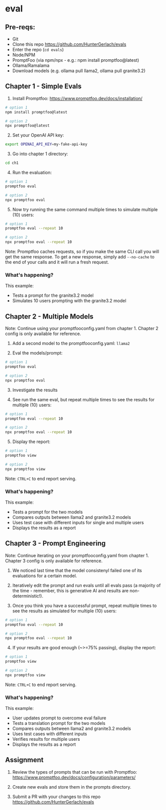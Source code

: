 # eval

## Pre-reqs:

- Git
- Clone this repo <https://github.com/HunterGerlach/evals>
- Enter the repo (`cd evals`)
- Node/NPM
- PromptFoo (via npm/npx - e.g.: npm install promptfoo@latest)
- Ollama/Ramalama
- Download models (e.g. ollama pull llama2, ollama pull granite3.2)

## Chapter 1 - Simple Evals

1. Install Promptfoo: https://www.promptfoo.dev/docs/installation/

```bash
# option 1
npm install promptfoo@latest

# option 2
npx promptfoo@latest
```

2. Set your OpenAI API key:

```bash
export OPENAI_API_KEY=my-fake-api-key
```

3. Go into chapter 1 directory:

```bash
cd ch1
```

4. Run the evaluation:

```bash
# option 1
promptfoo eval

# option 2
npx promptfoo eval
```

5. Now try running the same command multiple times to simulate multiple (10) users:

```bash
# option 1
promptfoo eval --repeat 10

# option 2
npx promptfoo eval --repeat 10
```

Note: Promptfoo caches requests, so if you make the same CLI call you will get the same response.
To get a new response, simply add `--no-cache` to the end of your calls and it will run a fresh request.

### What's happening?

This example:

- Tests a prompt for the granite3.2 model
- Simulates 10 users prompting with the granite3.2 model

## Chapter 2 - Multiple Models

Note: Continue using your promptfooconfig.yaml from chapter 1. Chapter 2 config is only available for reference.

1. Add a second model to the promptfooconfig.yaml: `llama2`

2. Eval the models/prompt:

```bash
# option 1
promptfoo eval

# option 2
npx promptfoo eval
```

3. Investigate the results

4. See run the same eval, but repeat multiple times to see the results for multiple (10) users:

```bash
# option 1
promptfoo eval --repeat 10

# option 2
npx promptfoo eval --repeat 10
```

5. Display the report:

```bash
# option 1
promptfoo view

# option 2
npx promptfoo view
```

Note: `CTRL+C` to end report serving.

### What's happening?

This example:

- Tests a prompt for the two models
- Compares outputs between llama2 and granite3.2 models
- Uses test case with different inputs for single and multiple users
- Displays the results as a report

## Chapter 3 - Prompt Engineering

Note: Continue iterating on your promptfooconfig.yaml from chapter 1. Chapter 3 config is only available for reference.

1. We noticed last time that the model consistenyl failed one of its evaluations for a certain model.

2. Iteratively edit the prompt and run evals until all evals pass (a majority of the time - remember, this is generative AI and results are non-deterministic!).

3. Once you think you have a successful prompt, repeat multiple times to see the results as simulated for multiple (10) users:

```bash
# option 1
promptfoo eval --repeat 10

# option 2
npx promptfoo eval --repeat 10
```

4. If your results are good enough (~>=75% passing), display the report:

```bash
# option 1
promptfoo view

# option 2
npx promptfoo view
```

Note: `CTRL+C` to end report serving.

### What's happening?

This example:

- User updates prompt to overcome eval failure
- Tests a translation prompt for the two models
- Compares outputs between llama2 and granite3.2 models
- Uses test cases with different inputs
- Verifies results for multiple users
- Displays the results as a report

## Assignment

1. Review the types of prompts that can be run with Promptfoo: <https://www.promptfoo.dev/docs/configuration/parameters/>

2. Create new evals and store them in the prompts directory.

3. Submit a PR with your changes to this repo <https://github.com/HunterGerlach/evals>